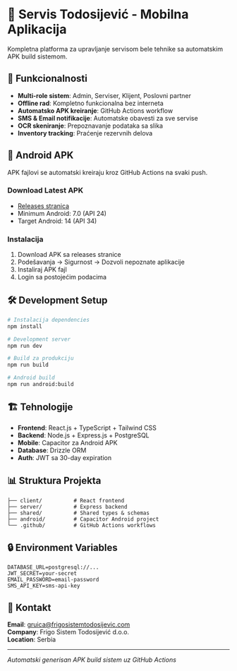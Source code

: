# 📱 Servis Todosijević - Mobilna Aplikacija

Kompletna platforma za upravljanje servisom bele tehnike sa automatskim APK build sistemom.

## 🚀 Funkcionalnosti

- **Multi-role sistem**: Admin, Serviser, Klijent, Poslovni partner
- **Offline rad**: Kompletno funkcionalna bez interneta
- **Automatsko APK kreiranje**: GitHub Actions workflow
- **SMS & Email notifikacije**: Automatske obavesti za sve servise
- **OCR skeniranje**: Prepoznavanje podataka sa slika
- **Inventory tracking**: Praćenje rezervnih delova

## 📱 Android APK

APK fajlovi se automatski kreiraju kroz GitHub Actions na svaki push.

### Download Latest APK
- [Releases stranica](https://github.com/gruica/servis-todosijevic-mobile/releases)
- Minimum Android: 7.0 (API 24)
- Target Android: 14 (API 34)

### Instalacija
1. Download APK sa releases stranice
2. Podešavanja → Sigurnost → Dozvoli nepoznate aplikacije
3. Instaliraj APK fajl
4. Login sa postojećim podacima

## 🛠️ Development Setup

```bash
# Instalacija dependencies
npm install

# Development server
npm run dev

# Build za produkciju
npm run build

# Android build
npm run android:build
```

## 🏗️ Tehnologije

- **Frontend**: React.js + TypeScript + Tailwind CSS
- **Backend**: Node.js + Express.js + PostgreSQL
- **Mobile**: Capacitor za Android APK
- **Database**: Drizzle ORM
- **Auth**: JWT sa 30-day expiration

## 📊 Struktura Projekta

```
├── client/          # React frontend
├── server/          # Express backend
├── shared/          # Shared types & schemas
├── android/         # Capacitor Android project
└── .github/         # GitHub Actions workflows
```

## 🔒 Environment Variables

```env
DATABASE_URL=postgresql://...
JWT_SECRET=your-secret
EMAIL_PASSWORD=email-password
SMS_API_KEY=sms-api-key
```

## 📧 Kontakt

**Email**: gruica@frigosistemtodosijevic.com  
**Company**: Frigo Sistem Todosijević d.o.o.  
**Location**: Serbia

---

*Automatski generisan APK build sistem uz GitHub Actions*